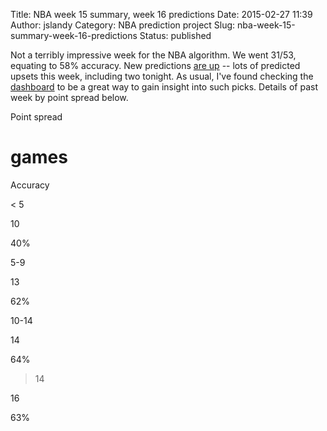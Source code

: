 Title: NBA week 15 summary, week 16 predictions
Date: 2015-02-27 11:39
Author: jslandy
Category: NBA prediction project
Slug: nba-week-15-summary-week-16-predictions
Status: published

Not a terribly impressive week for the NBA algorithm. We went 31/53, equating to 58% accuracy. New predictions [are up](http://efavdb.com/weekly-nba-predictions/) -- lots of predicted upsets this week, including two tonight. As usual, I've found checking the [dashboard](http://efavdb.com/nba-dash/) to be a great way to gain insight into such picks. Details of past week by point spread below.

Point spread

# games

Accuracy

< 5

10

40%

5-9

13

62%

10-14

14

64%

>14

16

63%

  

